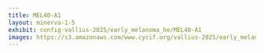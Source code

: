 ```yaml
---
title: MEL40-A1
layout: minerva-1-5
exhibit: config-vallius-2025/early_melanoma_he/MEL40-A1
images: https://s3.amazonaws.com/www.cycif.org/vallius-2025/early_melanoma_he/MEL40-A1
---
```

